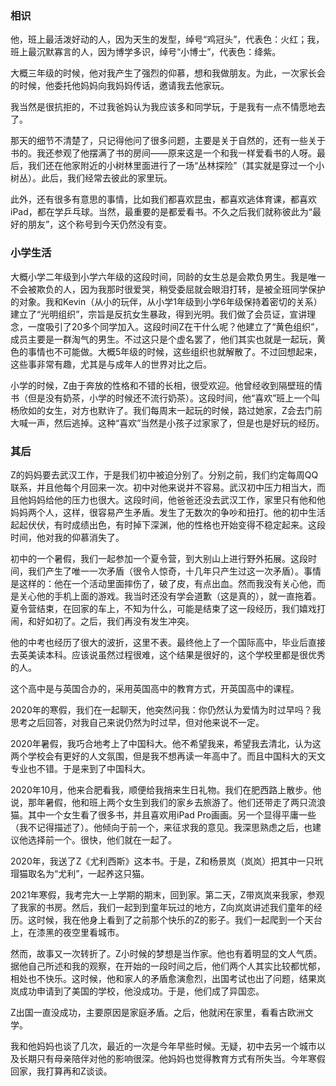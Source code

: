 ### 相识
他，班上最活泼好动的人，因为天生的发型，绰号“鸡冠头”，代表色：火红；我，班上最沉默寡言的人，因为博学多识，绰号“小博士”，代表色：绛紫。

大概三年级的时候，他对我产生了强烈的仰慕，想和我做朋友。为此，一次家长会的时候，他委托他妈妈向我妈妈传话，邀请我去他家玩。

我当然是很抗拒的，不过我爸妈认为我应该多和同学玩，于是我有一点不情愿地去了。

那天的细节不清楚了，只记得他问了很多问题，主要是关于自然的，还有一些关于书的。我还参观了他摆满了书的房间——原来这是一个和我一样爱看书的人呀。最后，我们还在他家附近的小树林里面进行了一场“丛林探险”（其实就是穿过一个小树丛）。此后，我们经常去彼此的家里玩。

此外，还有很多有意思的事情，比如我们都喜欢昆虫，都喜欢逃体育课，都喜欢iPad，都在学乒乓球。当然，最重要的是都爱看书。不久之后我们就称彼此为“最好的朋友”，这个称号到今天仍然没有变。

### 小学生活
大概小学二年级到小学六年级的这段时间，同龄的女生总是会欺负男生。我是唯一不会被欺负的人，因为我那时很爱哭，稍受委屈就会眼泪打转，是被全班同学保护的对象。我和Kevin（从小的玩伴，从小学1年级到小学6年级保持着密切的关系）建立了“光明组织”，宗旨是反抗女生暴政，得到光明。我们做了会员证，宣讲理念，一度吸引了20多个同学加入。这段时间Z在干什么呢？他建立了“黄色组织”，成员主要是一群淘气的男生。不过这只是个虚名罢了，他们其实也就是一起玩，黄色的事情也不可能做。大概5年级的时候，这些组织也就解散了。不过回想起来，这些事非常有趣，尤其是与成年人的世界对比之后。

小学的时候，Z由于奔放的性格和不错的长相，很受欢迎。他曾经收到隔壁班的情书（但是没有奶茶，小学的时候还不流行奶茶）。这段时间，他“喜欢”班上一个叫杨欣如的女生，对方也默许了。我们每周末一起玩的时候，路过她家，Z会去门前大喊一声，然后逃掉。这种“喜欢”当然是小孩子过家家了，但是也是好玩的经历。

### 其后
Z的妈妈要去武汉工作，于是我们初中被迫分别了。分别之前，我们约定每周QQ联系，并且他每个月回来一次。初中对他来说并不容易。武汉初中压力相当大，而且他妈妈给他的压力也很大。这段时间，他爸爸还没去武汉工作，家里只有他和他妈妈两个人，这样，很容易产生矛盾。发生了无数次的争吵和扭打。他的初中生活起起伏伏，有时成绩出色，有时掉下深渊，他的性格也开始变得不稳定起来。这段时间，他对我的仰慕消失了。

初中的一个暑假，我们一起参加一个夏令营，到大别山上进行野外拓展。这段时间，我们产生了唯一一次矛盾（很令人惊奇，十几年只产生过这一次矛盾）。事情是这样的：他在一个活动里面摔伤了，破了皮，有点出血。然而我没有关心他，而是关心他的手机上面的游戏。我当时还没有学会道歉（这是真的），就一直拖着。夏令营结束，在回家的车上，不知为什么，可能是结束了这一段经历，我们嬉戏打闹，和好如初了。之后，我们再没有发生冲突。

他的中考也经历了很大的波折，这里不表。最终他上了一个国际高中，毕业后直接去英美读本科。应该说虽然过程很难，这个结果是很好的，这个学校里都是很优秀的人。

这个高中是与英国合办的，采用英国高中的教育方式，开英国高中的课程。

2020年的寒假，我们在一起聊天，他突然问我：你仍然认为爱情为时过早吗？我思考之后回答，对我自己来说仍然为时过早，但对他来说不一定。

2020年暑假，我巧合地考上了中国科大。他不希望我来，希望我去清北，认为这两个学校会有更好的人文氛围，但是我不想再读一年高中了。而且中国科大的天文专业也不错。于是来到了中国科大。

2020年10月，他来合肥看我，顺便给我捎来生日礼物。我们在肥西路上散步。他说，那年暑假，他和班上两个女生到我们的家乡去旅游了。他们还带走了两只流浪猫。其中一个女生看了很多书，并且喜欢用iPad Pro画画。另一个显得平庸一些（我不记得描述了）。他倾向于前一个，来征求我的意见。我深思熟虑之后，也建议他选择前一个。很快，他们就在一起了。

2020年，我送了Z《尤利西斯》这本书。于是，Z和杨景岚（岚岚）把其中一只玳瑁猫取名为“尤利”，一起养这只猫。

2021年寒假，我考完大一上学期的期末，回到家。第二天，Z带岚岚来我家，参观了我家的书房。然后，我们一起到到童年玩过的地方，Z向岚岚讲述我们童年的经历。这时候，我在他身上看到了之前那个快乐的Z的影子。我们一起爬到一个天台上，在漆黑的夜空里看城市。

然而，故事又一次转折了。Z小时候的梦想是当作家。他也有着明显的文人气质。据他自己所述和我的观察，在开始的一段时间之后，他们两个人其实比较都忧郁，相处也不快乐。这时候，他和家人的矛盾愈演愈烈，出国考试也出了问题，结果岚岚成功申请到了美国的学校，他没成功。于是，他们成了异国恋。

Z出国一直没成功，主要原因是家庭矛盾。之后，他就闲在家里，看看古欧洲文学。

我和他妈妈也谈了几次，最近的一次是今年早些时候。无疑，初中去另一个城市以及长期只有母亲陪伴对他的影响很深。他妈妈也觉得教育方式有所失当。今年寒假回家，我打算再和Z谈谈。
